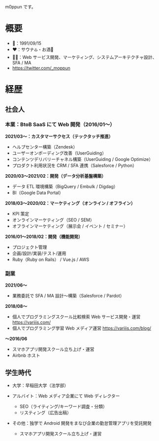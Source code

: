 m0ppun です。

# 概要
* 🎂：1991/09/15
* ❤️：サウナ♨️・お酒🍺
* 💪🏼：Web サービス開発、マーケティング、システムアーキテクチャ設計、SFA / MA
* https://twitter.com/_moppun

# 経歴
## 社会人
### 本業：BtoB SaaS にて Web 開発（2016/01〜）
**2021/03〜：カスタマーサクセス（テックタッチ推進）**
* ヘルプセンター構築（Zendesk）
* ユーザーオンボーディング改善（UserGuiding）
* コンテンツデリバリーチャネル構築（UserGuiding / Google Optimize）
* プロダクト利用状況を CRM / SFA 連携（Salesforce / Python）

**2020/03〜2021/02：開発（データ分析基盤構築）**
* データ ETL 環境構築（BigQuery / Embulk / Digdag）
* BI（Google Data Portal）

**2018/03〜2020/02：マーケティング（オンライン / オフライン）**
* KPI 策定
* オンラインマーケティング（SEO / SEM）
* オフラインマーケティング（展示会 / イベント / セミナー）

**2016/01〜2018/02：開発（機能開発）**
* プロジェクト管理
* 企画/設計/実装/テスト/運用
* Ruby（Ruby on Rails） / Vue.js / AWS

### 副業
**2021/06〜**
* 業務委託で SFA / MA 設計〜構築（Salesforce / Pardot）

**2018/08〜**
  * 個人でプログラミングスクール比較検索 Web サービス開発・運営 https://variiis.com/
  * 個人でプログラミング学習 Web メディア運営 https://variiis.com/blog/

**〜2016/06**
  * スマホアプリ開発スクール立ち上げ・運営
  * Airbnb ホスト

## 学生時代
* 大学：早稲田大学（法学部）
* アルバイト：Web メディア企業にて Web ディレクター
  * SEO（ライティング/キーワード調査・分類）
  * リスティング（広告出稿）
* その他：独学で Android 開発をまなび企業の勤怠管理アプリを受託開発

  * スマホアプリ開発スクール立ち上げ・運営
